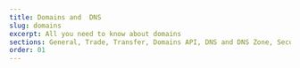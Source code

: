 ```yaml
---
title: Domains and  DNS
slug: domains
excerpt: All you need to know about domains
sections: General, Trade, Transfer, Domains API, DNS and DNS Zone, Security
order: 01
---
```

